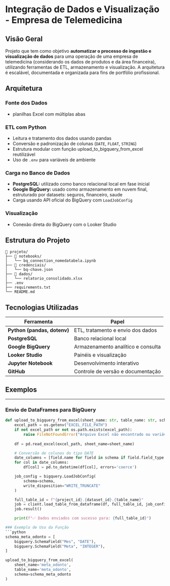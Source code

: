 # Integração de Dados e Visualização - Empresa de Telemedicina

## Visão Geral
Projeto que tem como objetivo **automatizar o processo de ingestão e visualização de dados** para uma operação de uma empresa de telemedicina (considerando os dados de produtos e da área financeira), utilizando ferramentas de ETL, armazenamento e visualização. A arquitetura é escalável, documentada e organizada para fins de portfólio profissional.

## Arquitetura 

### Fonte dos Dados
- planilhas Excel com múltiplas abas

### ETL com Python
- Leitura e tratamento dos dados usando pandas
- Conversão e padronização de colunas (`DATE`, `FLOAT`, `STRING`)
- Estrutura modular com função upload_to_bigquery_from_excel reutilizável
- Uso de `.env` para variáveis de ambiente

### Carga no Banco de Dados
- **PostgreSQL:** utilizado como banco relacional local em fase inicial
- **Google BigQuery:** usado como armazenamento em nuvem final, estruturado por datasets: seguros, financeiro, saude
-  Carga usando API oficial do BigQuery com `LoadJobConfig`

### Visualização
- Conexão direta do BigQuery com o Looker Studio

## Estrutura do Projeto
```text
📁 projeto/
├── 📁 notebooks/
│   └── bq_connection_nomedatabela.ipynb
├── 📁 credenciais/
│   └── bq-chave.json
├── 📁 dados/
│   └── relatorio_consolidado.xlsx
├── .env
├── requirements.txt
└── README.md
```

## Tecnologias Utilizadas
| Ferramenta                  | Papel                              |
| --------------------------- | ---------------------------------- |
| **Python (pandas, dotenv)** | ETL, tratamento e envio dos dados  |
| **PostgreSQL**              | Banco relacional local             |
| **Google BigQuery**         | Armazenamento analítico e consulta |
| **Looker Studio**           | Painéis e visualização             |
| **Jupyter Notebook**        | Desenvolvimento interativo         |
| **GitHub**                  | Controle de versão e documentação  |

## Exemplos
---

### Envio de DataFrames para BigQuery

```python
def upload_to_bigquery_from_excel(sheet_name: str, table_name: str, schema: list):
    excel_path = os.getenv("EXCEL_FILE_PATH")
    if not excel_path or not os.path.exists(excel_path):
        raise FileNotFoundError("Arquivo Excel não encontrado ou variável EXCEL_FILE_PATH não definida.")
        
    df = pd.read_excel(excel_path, sheet_name=sheet_name)

    # Conversão de colunas do tipo DATE
    date_columns = [field.name for field in schema if field.field_type == "DATE"]
    for col in date_columns:
        df[col] = pd.to_datetime(df[col], errors='coerce')

    job_config = bigquery.LoadJobConfig(
        schema=schema,
        write_disposition="WRITE_TRUNCATE"
    )

    full_table_id = f"{project_id}.{dataset_id}.{table_name}"
    job = client.load_table_from_dataframe(df, full_table_id, job_config=job_config)
    job.result()

    print(f"✅ Dados enviados com sucesso para: {full_table_id}")

### Exemplo de Uso da Função
```python
schema_meta_odonto = [
    bigquery.SchemaField("Mes", "DATE"),
    bigquery.SchemaField("Meta", "INTEGER"),
]

upload_to_bigquery_from_excel(
    sheet_name='meta_odonto',
    table_name='meta_odonto',
    schema=schema_meta_odonto
)
